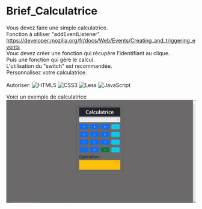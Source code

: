 # Brief_Calculatrice
Vous devez faire une simple calculatrice.<br/>
Fonction à utiliser "addEventListener".<br/>
https://developer.mozilla.org/fr/docs/Web/Events/Creating_and_triggering_events<br/>
Vouc devez créer une fonction qui récupère l'identifiant au clique.<br/>
Puis une fonction qui gère le calcul.<br/>
L'utilisation du "switch" est recommandée.<br/>
Personnalisez votre calculatrice.<br/><br/>
Autoriser:
![HTML5](https://img.shields.io/badge/html5-%23E34F26.svg?style=for-the-badge&logo=html5&logoColor=white) ![CSS3](https://img.shields.io/badge/css3-%231572B6.svg?style=for-the-badge&logo=css3&logoColor=white) ![Less](https://img.shields.io/badge/less-2B4C80?style=for-the-badge&logo=less&logoColor=white) ![JavaScript](https://img.shields.io/badge/javascript-%23323330.svg?style=for-the-badge&logo=javascript&logoColor=%23F7DF1E)

Voici un exemple de calculatrice
![Header](profile/img/15.JPG)&nbsp;&nbsp;


